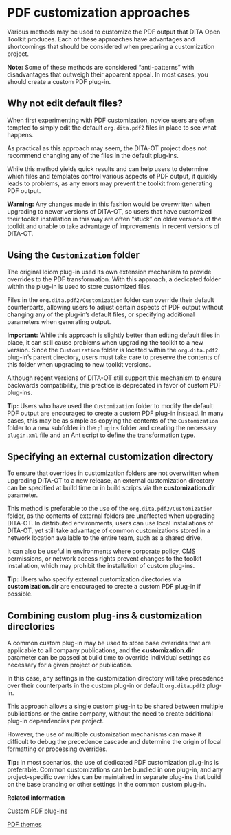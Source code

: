 # PDF customization approaches

Various methods may be used to customize the PDF output that DITA Open Toolkit produces. Each of these approaches have advantages and shortcomings that should be considered when preparing a customization project.

**Note:** Some of these methods are considered “anti-patterns” with disadvantages that outweigh their apparent appeal. In most cases, you should create a custom PDF plug-in.

## Why not edit default files?

When first experimenting with PDF customization, novice users are often tempted to simply edit the default `org.dita.pdf2` files in place to see what happens.

As practical as this approach may seem, the DITA-OT project does not recommend changing any of the files in the default plug-ins.

While this method yields quick results and can help users to determine which files and templates control various aspects of PDF output, it quickly leads to problems, as any errors may prevent the toolkit from generating PDF output.

**Warning:** Any changes made in this fashion would be overwritten when upgrading to newer versions of DITA-OT, so users that have customized their toolkit installation in this way are often “stuck” on older versions of the toolkit and unable to take advantage of improvements in recent versions of DITA-OT.

## Using the `Customization` folder

The original Idiom plug-in used its own extension mechanism to provide overrides to the PDF transformation. With this approach, a dedicated folder within the plug-in is used to store customized files.

Files in the `org.dita.pdf2/Customization` folder can override their default counterparts, allowing users to adjust certain aspects of PDF output without changing any of the plug-in’s default files, or specifying additional parameters when generating output.

**Important:** While this approach is slightly better than editing default files in place, it can still cause problems when upgrading the toolkit to a new version. Since the `Customization` folder is located within the `org.dita.pdf2` plug-in’s parent directory, users must take care to preserve the contents of this folder when upgrading to new toolkit versions.

Although recent versions of DITA-OT still support this mechanism to ensure backwards compatibility, this practice is deprecated in favor of custom PDF plug-ins.

**Tip:** Users who have used the `Customization` folder to modify the default PDF output are encouraged to create a custom PDF plug-in instead. In many cases, this may be as simple as copying the contents of the `Customization` folder to a new subfolder in the `plugins` folder and creating the necessary `plugin.xml` file and an Ant script to define the transformation type.

## Specifying an external customization directory

To ensure that overrides in customization folders are not overwritten when upgrading DITA-OT to a new release, an external customization directory can be specified at build time or in build scripts via the **customization.dir** parameter.

This method is preferable to the use of the `org.dita.pdf2/Customization` folder, as the contents of external folders are unaffected when upgrading DITA-OT. In distributed environments, users can use local installations of DITA-OT, yet still take advantage of common customizations stored in a network location available to the entire team, such as a shared drive.

It can also be useful in environments where corporate policy, CMS permissions, or network access rights prevent changes to the toolkit installation, which may prohibit the installation of custom plug-ins.

**Tip:** Users who specify external customization directories via **customization.dir** are encouraged to create a custom PDF plug-in if possible.

## Combining custom plug-ins &amp; customization directories

A common custom plug-in may be used to store base overrides that are applicable to all company publications, and the **customization.dir** parameter can be passed at build time to override individual settings as necessary for a given project or publication.

In this case, any settings in the customization directory will take precedence over their counterparts in the custom plug-in or default `org.dita.pdf2` plug-in.

This approach allows a single custom plug-in to be shared between multiple publications or the entire company, without the need to create additional plug-in dependencies per project.

However, the use of multiple customization mechanisms can make it difficult to debug the precedence cascade and determine the origin of local formatting or processing overrides.

**Tip:** In most scenarios, the use of dedicated PDF customization plug-ins is preferable. Common customizations can be bundled in one plug-in, and any project-specific overrides can be maintained in separate plug-ins that build on the base branding or other settings in the common custom plug-in.

**Related information**  


[Custom PDF plug-ins](../topics/pdf-customization-plugins.md)

[PDF themes](../topics/pdf-themes.md)

